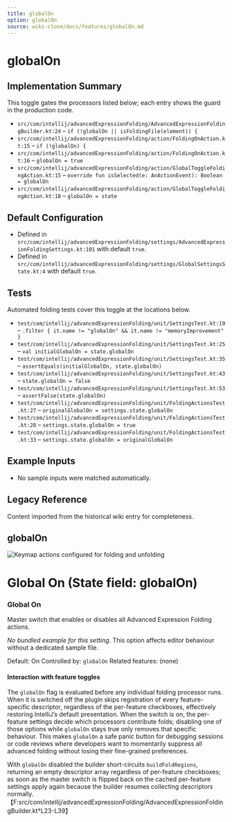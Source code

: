 ```yaml
---
title: globalOn
option: globalOn
source: wiki-clone/docs/features/globalOn.md
---
```

# globalOn

## Implementation Summary

This toggle gates the processors listed below; each entry shows the guard in the production code.

- `src/com/intellij/advancedExpressionFolding/AdvancedExpressionFoldingBuilder.kt:24` – `if (!globalOn || isFoldingFile(element)) {`
- `src/com/intellij/advancedExpressionFolding/action/FoldingOnAction.kt:15` – `if (!globalOn) {`
- `src/com/intellij/advancedExpressionFolding/action/FoldingOnAction.kt:16` – `globalOn = true`
- `src/com/intellij/advancedExpressionFolding/action/GlobalToggleFoldingAction.kt:15` – `override fun isSelected(e: AnActionEvent): Boolean = globalOn`
- `src/com/intellij/advancedExpressionFolding/action/GlobalToggleFoldingAction.kt:18` – `globalOn = state`

## Default Configuration

- Defined in `src/com/intellij/advancedExpressionFolding/settings/AdvancedExpressionFoldingSettings.kt:101` with default `true`.
- Defined in `src/com/intellij/advancedExpressionFolding/settings/GlobalSettingsState.kt:4` with default `true`.

## Tests

Automated folding tests cover this toggle at the locations below.

- `test/com/intellij/advancedExpressionFolding/unit/SettingsTest.kt:19` – `.filter { it.name != "globalOn" && it.name != "memoryImprovement" }`
- `test/com/intellij/advancedExpressionFolding/unit/SettingsTest.kt:25` – `val initialGlobalOn = state.globalOn`
- `test/com/intellij/advancedExpressionFolding/unit/SettingsTest.kt:35` – `assertEquals(initialGlobalOn, state.globalOn)`
- `test/com/intellij/advancedExpressionFolding/unit/SettingsTest.kt:43` – `state.globalOn = false`
- `test/com/intellij/advancedExpressionFolding/unit/SettingsTest.kt:53` – `assertFalse(state.globalOn)`
- `test/com/intellij/advancedExpressionFolding/unit/FoldingActionsTest.kt:27` – `originalGlobalOn = settings.state.globalOn`
- `test/com/intellij/advancedExpressionFolding/unit/FoldingActionsTest.kt:28` – `settings.state.globalOn = true`
- `test/com/intellij/advancedExpressionFolding/unit/FoldingActionsTest.kt:33` – `settings.state.globalOn = originalGlobalOn`

## Example Inputs

- No sample inputs were matched automatically.

## Legacy Reference

Content imported from the historical wiki entry for completeness.

## globalOn

![Keymap actions configured for folding and unfolding](https://github.com/AntoniRokitnicki/AdvancedExpressionFolding/assets/3055326/35863f50-d441-4402-8172-db6e75962350)

# Global On (State field: globalOn)

### Global On
Master switch that enables or disables all Advanced Expression Folding actions.

_No bundled example for this setting._
This option affects editor behaviour without a dedicated sample file.

Default: On
Controlled by: `globalOn`
Related features: (none)

#### Interaction with feature toggles

The `globalOn` flag is evaluated before any individual folding processor runs. When it is switched off the plugin skips registration of every feature-specific descriptor, regardless of the per-feature checkboxes, effectively restoring IntelliJ’s default presentation. When the switch is on, the per-feature settings decide which processors contribute folds; disabling one of those options while `globalOn` stays true only removes that specific behaviour. This makes `globalOn` a safe panic button for debugging sessions or code reviews where developers want to momentarily suppress all advanced folding without losing their fine-grained preferences.

With `globalOn` disabled the builder short-circuits `buildFoldRegions`, returning an empty descriptor array regardless of per-feature checkboxes; as soon as the master switch is flipped back on the cached per-feature settings apply again because the builder resumes collecting descriptors normally.【F:src/com/intellij/advancedExpressionFolding/AdvancedExpressionFoldingBuilder.kt†L23-L39】
